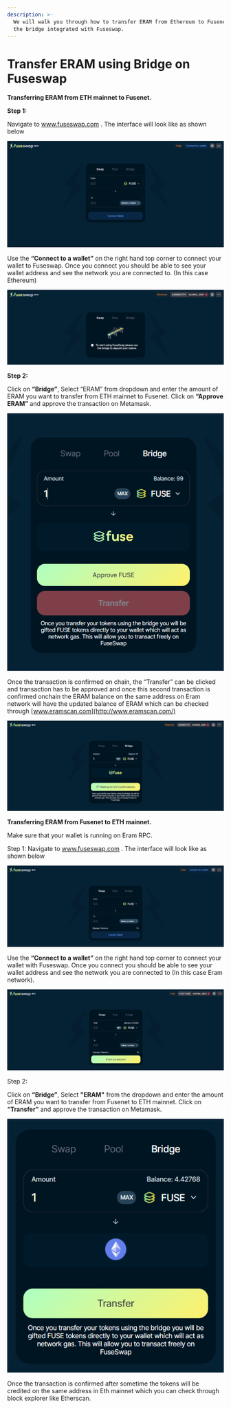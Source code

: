 ```yaml
---
description: >-
  We will walk you through how to transfer ERAM from Ethereum to Fusenet using
  the bridge integrated with Fuseswap.
---
```


# Transfer ERAM using Bridge on Fuseswap

**Transferring ERAM from ETH mainnet to Fusenet.**

**Step 1:**

Navigate to www.fuseswap.com . The interface will look like as shown below

![](../../.gitbook/assets/0%20%286%29.png)

Use the **“Connect to a wallet”** on the right hand top corner to connect your wallet to Fuseswap. Once you connect you should be able to see your wallet address and see the network you are connected to. \(In this case Ethereum\)

![](../../.gitbook/assets/1%20%289%29.png)

**Step 2:**

Click on **“Bridge”**, Select “ERAM” from dropdown and enter the amount of ERAM you want to transfer from ETH mainnet to Fusenet. Click on **“Approve ERAM”** and approve the transaction on Metamask.

![](../../.gitbook/assets/2%20%289%29.png)

Once the transaction is confirmed on chain, the “Transfer” can be clicked and transaction has to be approved and once this second transaction is confirmed onchain the ERAM balance on the same address on Eram network will have the updated balance of ERAM which can be checked through [www.eramscan.com](http://www.eramscan.com/)

![](../../.gitbook/assets/3%20%288%29.png)

**Transferring ERAM from Fusenet to ETH mainnet.**

Make sure that your wallet is running on Eram RPC.

Step 1: Navigate to www.fuseswap.com . The interface will look like as shown below

![](../../.gitbook/assets/4%20%289%29.png)

Use the **“Connect to a wallet”** on the right hand top corner to connect your wallet with Fuseswap. Once you connect you should be able to see your wallet address and see the network you are connected to \(In this case Eram network\).

![](../../.gitbook/assets/5%20%286%29.png)

Step 2:

Click on **“Bridge”**, Select **"ERAM"** from the dropdown and enter the amount of ERAM you want to transfer from Fusenet to ETH mainnet. Click on **“Transfer”** and approve the transaction on Metamask.

![](../../.gitbook/assets/6%20%287%29.png)

Once the transaction is confirmed after sometime the tokens will be credited on the same address in Eth mainnet which you can check through block explorer like Etherscan.

